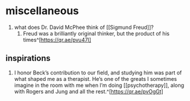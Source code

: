 # miscellaneous
1. what does Dr. David McPhee think of [[Sigmund Freud]]?
	1. Freud was a brilliantly original thinker, but the product of his times^[https://qr.ae/pvu47I]

## inspirations
1. I honor Beck’s contribution to our field, and studying him was part of what shaped me as a therapist. He’s one of the greats I sometimes imagine in the room with me when I’m doing [[psychotherapy]], along with Rogers and Jung and all the rest.^[https://qr.ae/pvOgGt]
